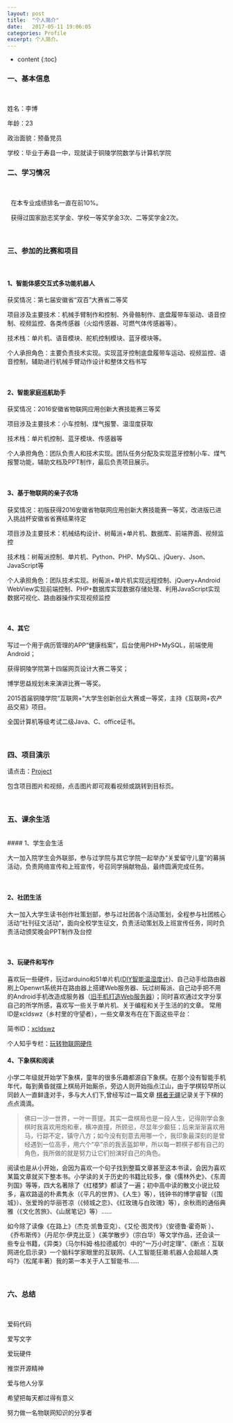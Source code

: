 ```yaml
---
layout: post
title:  "个人简介"
date:   2017-05-11 19:06:05
categories: Profile
excerpt: 个人简介。
---
```


* content
{:toc}



### 一、基本信息

<br/>

   姓名：李博
   
   年龄：23
   
   政治面貌：预备党员
   
   学校：毕业于寿县一中，现就读于铜陵学院数学与计算机学院
<br/>
   
### 二、学习情况

<br/>

   在本专业成绩排名一直在前10%。

   获得过国家励志奖学金、学校一等奖学金3次、二等奖学金2次。

<br/> 
   
### 三、参加的比赛和项目
<br/>

#### 1、智能体感交互式多功能机器人

   获奖情况：第七届安徽省“双百”大赛省二等奖
    
   项目涉及主要技术：机械手臂制作和控制、外骨骼制作、底盘履带车驱动、语音控制、视频监控、各类传感器（火焰传感器、可燃气体传感器等）。

   技术栈：单片机、语音模块、舵机控制模块、蓝牙模块等。
   
   个人承担角色：主要负责技术实现。实现蓝牙控制底盘履带车运动、视频监控、语音控制，辅助进行机械手臂动作设计和整体文档书写

<br/>

#### 2、智能家庭巡航助手

   获奖情况：2016安徽省物联网应用创新大赛技能赛三等奖

   项目涉及主要技术：小车控制、煤气报警、温湿度获取

   技术栈：单片机控制、蓝牙模块、传感器等

   个人承担角色：团队负责人和技术实现。团队任务分配及实现蓝牙控制小车、煤气报警功能，辅助文档及PPT制作，最后负责项目展示。

<br/>

#### 3、基于物联网的亲子农场

   获奖情况：初版获得2016安徽省物联网应用创新大赛技能赛一等奖，改进版已进入挑战杯安徽省省赛结果待定

   项目涉及主要技术：机械结构设计、树莓派+单片机、数据库、前端界面、视频监控

   技术栈：树莓派控制、单片机、Python、PHP、MySQL、jQuery、Json、JavaScript等

   个人承担角色：团队技术实现。树莓派+单片机实现远程控制、jQuery+Android WebView实现前端控制、PHP+数据库实现数据存储处理、利用JavaScript实现数据可视化、路由器操作实现视频监控

<br/>

#### 4、其它

   写过一个用于病历管理的APP“健康档案”，后台使用PHP+MySQL，前端使用Android；

   获得铜陵学院第十四届网页设计大赛二等奖；

   博学思益规划未来演讲比赛一等奖。

   2015首届铜陵学院“互联网+”大学生创新创业大赛或一等奖，主持《互联网+农产品交易》项目。

   全国计算机等级考试二级Java、C、office证书。

<br/>
   
### 四、项目演示

请点击：[Project](http://xcldswz.xyz/idea/)

包含项目图片和视频，点击图片即可观看视频或跳转到目标页。

<br/>

### 五、课余生活
<br/>
#### 1、学生会生活

   大一加入院学生会外联部，参与过学院与其它学院一起举办“关爱留守儿童”的募捐活动，负责网络宣传和上班宣传，号召同学捐献物品，最终圆满完成任务。

<br/>

#### 2、社团生活

   大一加入大学生读书创作社策划部，参与过社团各个活动策划，全程参与社团核心活动“社刊征文活动”，面向全校学生征文，负责活动策划及上班宣传任务，同时负责活动颁奖晚会PPT制作及台控

<br/>

#### 3、玩硬件和写作

   喜欢玩一些硬件，玩过arduino和51单片机([DIY智能温湿度计](http://www.jianshu.com/p/9fc34299eb82))、自己动手给路由器刷上Openwrt系统并在路由器上搭建Web服务器、玩过树莓派、自己动手把不用的Android手机改造成服务器（[旧手机打造Web服务器](http://www.jianshu.com/p/934c3c35abc4)）；同时喜欢通过文字分享自己的所学所感，喜欢写一些关于单片机、关于编程和关于生活的的文章。
   常用ID是xcldswz（乡村里的守望者），一些文章发布在在下面这些平台：

  简书ID：[xcldswz](http://www.jianshu.com/users/e67611a6379b/)
  
  个人知乎专栏：[玩转物联网硬件](https://zhuanlan.zhihu.com/ioters)

#### 4、下象棋和阅读

  小学二年级就开始学下象棋，童年的很多乐趣都源自下象棋。在那个没有智能手机年代，每到黄昏就摆上棋局开始厮杀，旁边人则开始指点江山，由于学棋较早所以同龄人一直鲜逢对手，多与大人们下,曾经写过一篇文章 [棋者无疆](http://www.jianshu.com/p/8632d2a67b53)记录关于下棋的点点滴滴。
  >佛曰一沙一世界，一叶一菩提。其实一盘棋局也是一段人生，记得刚学会象棋时我喜欢用炮和車，横冲直撞，所顾忌，尽显年少癫狂；后来渐渐喜欢用马，行踪不定，镇守八方；如今没有刻意去用哪一个，我印象最深刻的是曾经遇到一位高手，用六个“卒”杀的我丢盔卸甲，所以每一颗棋子都有自己的角色，我所做的就是努力让它们扮演好自己的角色。

   阅读也是从小开始，会因为喜欢一个句子找到整篇文章甚至这本书读，会因为喜欢某篇文章就买下整本书。小学读的关于历史的书籍比较多，像《儒林外史》、《东周列国》等等，四大名著除了《红楼梦》都读了一遍；初中高中读的散文小说比较多，喜欢路遥的朴素隽永（《平凡的世界》、《人生》等），钱钟书的博学睿智（《围城》）、张爱玲的华丽苍凉（《倾城之恋》、《红玫瑰与白玫瑰》等），余秋雨的通俗典雅（《文化苦旅》、《山居笔记》等）……

   如今除了读像《在路上》（杰克·凯鲁亚克）、《艾伦·图灵传》（安德鲁·霍奇斯 ）、
   《乔布斯传》（丹尼尔·伊克比亚 ）《美学散步》（宗白华）等文学作品，还会读一些专业书籍，《异类》（马尔科姆·格拉德威尔）中的“一万小时定理”、《断点：互联网进化启示录》一个脑科学家眼里的互联网、《人工智能狂潮:机器人会超越人类吗?》（松尾丰著）我的第一本关于人工智能书……


<br/>

### 六、总结

<br/>

   爱码代码 
   
   爱写文字 
   
   爱玩硬件
   
   推崇开源精神
   
   爱与他人分享
  
   希望把每天都过得有意义  
   
   努力做一名物联网知识的分享者


